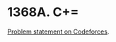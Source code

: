 # 1368A. C+=

[Problem statement on Codeforces](https://codeforces.com/problemset/problem/1368/A?locale=en).
